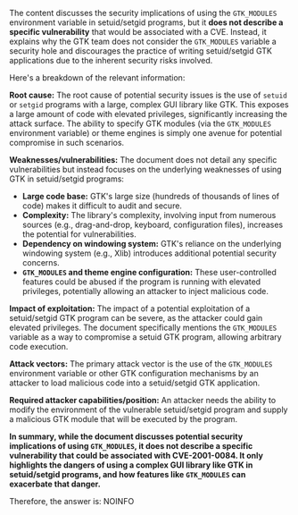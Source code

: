 The content discusses the security implications of using the `GTK_MODULES` environment variable in setuid/setgid programs, but it **does not describe a specific vulnerability** that would be associated with a CVE. Instead, it explains why the GTK team does not consider the `GTK_MODULES` variable a security hole and discourages the practice of writing setuid/setgid GTK applications due to the inherent security risks involved.

Here's a breakdown of the relevant information:

**Root cause:** The root cause of potential security issues is the use of `setuid` or `setgid` programs with a large, complex GUI library like GTK. This exposes a large amount of code with elevated privileges, significantly increasing the attack surface. The ability to specify GTK modules (via the `GTK_MODULES` environment variable) or theme engines is simply one avenue for potential compromise in such scenarios.

**Weaknesses/vulnerabilities:** The document does not detail any specific vulnerabilities but instead focuses on the underlying weaknesses of using GTK in setuid/setgid programs:

*   **Large code base:** GTK's large size (hundreds of thousands of lines of code) makes it difficult to audit and secure.
*   **Complexity:** The library's complexity, involving input from numerous sources (e.g., drag-and-drop, keyboard, configuration files), increases the potential for vulnerabilities.
*   **Dependency on windowing system:** GTK's reliance on the underlying windowing system (e.g., Xlib) introduces additional potential security concerns.
*   **`GTK_MODULES` and theme engine configuration:** These user-controlled features could be abused if the program is running with elevated privileges, potentially allowing an attacker to inject malicious code.

**Impact of exploitation:** The impact of a potential exploitation of a setuid/setgid GTK program can be severe, as the attacker could gain elevated privileges. The document specifically mentions the `GTK_MODULES` variable as a way to compromise a setuid GTK program, allowing arbitrary code execution.

**Attack vectors:** The primary attack vector is the use of the `GTK_MODULES` environment variable or other GTK configuration mechanisms by an attacker to load malicious code into a setuid/setgid GTK application.

**Required attacker capabilities/position:** An attacker needs the ability to modify the environment of the vulnerable setuid/setgid program and supply a malicious GTK module that will be executed by the program.

**In summary, while the document discusses potential security implications of using `GTK_MODULES`, it does not describe a specific vulnerability that could be associated with CVE-2001-0084. It only highlights the dangers of using a complex GUI library like GTK in setuid/setgid programs, and how features like `GTK_MODULES` can exacerbate that danger.**

Therefore, the answer is: NOINFO